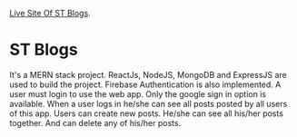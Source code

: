 

[Live Site Of ST Blogs](https://stblogs.netlify.app/).


# ST Blogs
It's a MERN stack project. 
ReactJs, NodeJS,  MongoDB and ExpressJS are used to build the project.
Firebase Authentication is also implemented.
A user must login to use the web app.
Only the google sign in option is available.
When a user logs in he/she can see all posts posted by all users of this app.
Users can create new posts.
He/she can see all his/her posts together. And can delete any of his/her posts.

